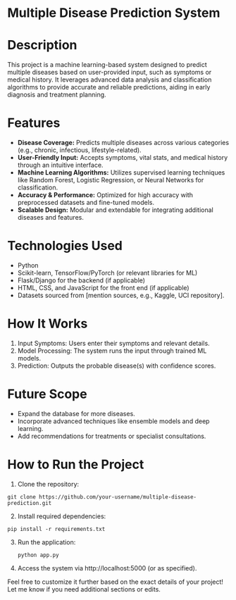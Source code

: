 # Multiple Disease Prediction System

# Description
This project is a machine learning-based system designed to predict multiple diseases based on user-provided input, such as symptoms or medical history. It leverages advanced data analysis and classification algorithms to provide accurate and reliable predictions, aiding in early diagnosis and treatment planning.

# Features

- **Disease Coverage:** Predicts multiple diseases across various categories (e.g., chronic, infectious, lifestyle-related).
- **User-Friendly Input:** Accepts symptoms, vital stats, and medical history through an intuitive interface.
- **Machine Learning Algorithms:** Utilizes supervised learning techniques like Random Forest, Logistic Regression, or Neural Networks for classification.
- **Accuracy & Performance:** Optimized for high accuracy with preprocessed datasets and fine-tuned models.
- **Scalable Design:** Modular and extendable for integrating additional diseases and features.

# Technologies Used

- Python
- Scikit-learn, TensorFlow/PyTorch (or relevant libraries for ML)
- Flask/Django for the backend (if applicable)
- HTML, CSS, and JavaScript for the front end (if applicable)
- Datasets sourced from [mention sources, e.g., Kaggle, UCI repository].

# How It Works

1. Input Symptoms: Users enter their symptoms and relevant details.
2. Model Processing: The system runs the input through trained ML models.
3. Prediction: Outputs the probable disease(s) with confidence scores.

# Future Scope

- Expand the database for more diseases.
- Incorporate advanced techniques like ensemble models and deep learning.
- Add recommendations for treatments or specialist consultations.

# How to Run the Project

1. Clone the repository:

```
git clone https://github.com/your-username/multiple-disease-prediction.git
```

2. Install required dependencies:

```
pip install -r requirements.txt
```

3. Run the application:

    ```
    python app.py
    ```

4. Access the system via http://localhost:5000 (or as specified).

Feel free to customize it further based on the exact details of your project! Let me know if you need additional sections or edits.
